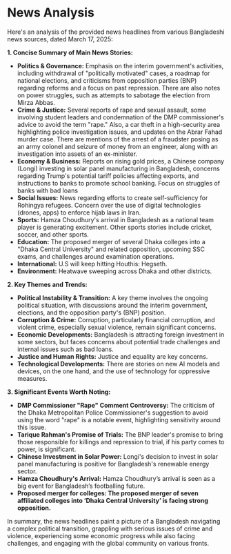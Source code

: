 # News Analysis

Here's an analysis of the provided news headlines from various Bangladeshi news sources, dated March 17, 2025:

**1. Concise Summary of Main News Stories:**

*   **Politics & Governance:** Emphasis on the interim government's activities, including withdrawal of "politically motivated" cases, a roadmap for national elections, and criticisms from opposition parties (BNP) regarding reforms and a focus on past repression. There are also notes on power struggles, such as attempts to sabotage the election from Mirza Abbas.
*   **Crime & Justice:** Several reports of rape and sexual assault, some involving student leaders and condemnation of the DMP commissioner's advice to avoid the term "rape." Also, a car theft in a high-security area highlighting police investigation issues, and updates on the Abrar Fahad murder case. There are mentions of the arrest of a fraudster posing as an army colonel and seizure of money from an engineer, along with an investigation into assets of an ex-minister.
*   **Economy & Business:** Reports on rising gold prices, a Chinese company (Longi) investing in solar panel manufacturing in Bangladesh, concerns regarding Trump's potential tariff policies affecting exports, and instructions to banks to promote school banking. Focus on struggles of banks with bad loans
*   **Social Issues:** News regarding efforts to create self-sufficiency for Rohingya refugees. Concern over the use of digital technologies (drones, apps) to enforce hijab laws in Iran.
*   **Sports:** Hamza Choudhury's arrival in Bangladesh as a national team player is generating excitement. Other sports stories include cricket, soccer, and other sports.
*   **Education:** The proposed merger of several Dhaka colleges into a "Dhaka Central University" and related opposition, upcoming SSC exams, and challenges around examination operations.
*   **International:** U.S will keep hitting Houthis: Hegseth.
*   **Environment:** Heatwave sweeping across Dhaka and other districts.

**2. Key Themes and Trends:**

*   **Political Instability & Transition:** A key theme involves the ongoing political situation, with discussions around the interim government, elections, and the opposition party's (BNP) position.
*   **Corruption & Crime:** Corruption, particularly financial corruption, and violent crime, especially sexual violence, remain significant concerns.
*   **Economic Developments:** Bangladesh is attracting foreign investment in some sectors, but faces concerns about potential trade challenges and internal issues such as bad loans.
*   **Justice and Human Rights:** Justice and equality are key concerns.
*   **Technological Developments:** There are stories on new AI models and devices, on the one hand, and the use of technology for oppressive measures.

**3. Significant Events Worth Noting:**

*   **DMP Commissioner "Rape" Comment Controversy:** The criticism of the Dhaka Metropolitan Police Commissioner's suggestion to avoid using the word "rape" is a notable event, highlighting sensitivity around this issue.
*   **Tarique Rahman's Promise of Trials:** The BNP leader's promise to bring those responsible for killings and repression to trial, if his party comes to power, is significant.
*   **Chinese Investment in Solar Power:** Longi's decision to invest in solar panel manufacturing is positive for Bangladesh's renewable energy sector.
*   **Hamza Choudhury's Arrival:** Hamza Choudhury’s arrival is seen as a big event for Bangladesh’s footballing future.
*   **Proposed merger for colleges: The proposed merger of seven affiliated colleges into ‘Dhaka Central University’ is facing strong opposition.**

In summary, the news headlines paint a picture of a Bangladesh navigating a complex political transition, grappling with serious issues of crime and violence, experiencing some economic progress while also facing challenges, and engaging with the global community on various fronts.
